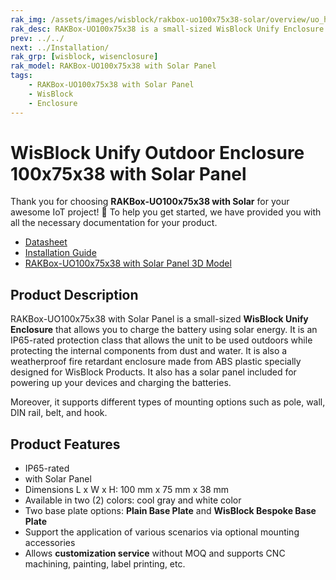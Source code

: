 ```yaml
---
rak_img: /assets/images/wisblock/rakbox-uo100x75x38-solar/overview/uo_home.png
rak_desc: RAKBox-UO100x75x38 is a small-sized WisBlock Unify Enclosure with a solar panel for powering up your devices and charging the batteries. It is an IP65-rated protection class that allows the unit to be used outdoors while protecting the internal components from dust and water.
prev: ../../
next: ../Installation/
rak_grp: [wisblock, wisenclosure]
rak_model: RAKBox-UO100x75x38 with Solar Panel
tags:
    - RAKBox-UO100x75x38 with Solar Panel
    - WisBlock
    - Enclosure
---
```


# WisBlock Unify Outdoor Enclosure 100x75x38 with Solar Panel

Thank you for choosing **RAKBox-UO100x75x38 with Solar** for your awesome IoT project! 🎉 To help you get started, we have provided you with all the necessary documentation for your product.

- [Datasheet](../Datasheet/)
- [Installation Guide](../Installation/)
- [RAKBox-UO100x75x38 with Solar Panel 3D Model](https://downloads.rakwireless.com/3D_File/WisBlock/Unify%20Enclosure/3D_RAKBox-UO100x75x38.step)

## Product Description
RAKBox-UO100x75x38 with Solar Panel is a small-sized **WisBlock Unify Enclosure** that allows you to charge the battery using solar energy. It is an IP65-rated protection class that allows the unit to be used outdoors while protecting the internal components from dust and water. It is also a weatherproof fire retardant enclosure made from ABS plastic specially designed for WisBlock Products. It also has a solar panel included for powering up your devices and charging the batteries.

Moreover, it supports different types of mounting options such as pole, wall, DIN rail, belt, and hook.

## Product Features
- IP65-rated
- with Solar Panel
- Dimensions L x W x H: 100&nbsp;mm x 75&nbsp;mm x 38&nbsp;mm
- Available in two (2) colors: cool gray and white color
- Two base plate options: **Plain Base Plate** and **WisBlock Bespoke Base Plate**
- Support the application of various scenarios via optional mounting accessories
- Allows **customization service** without MOQ and supports CNC machining, painting, label printing, etc.